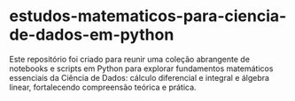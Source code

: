 # estudos-matematicos-para-ciencia-de-dados-em-python
Este repositório foi criado para reunir uma coleção abrangente de notebooks e scripts em Python para explorar fundamentos matemáticos essenciais da Ciência de Dados: cálculo diferencial e integral e álgebra linear, fortalecendo compreensão teórica e prática.
